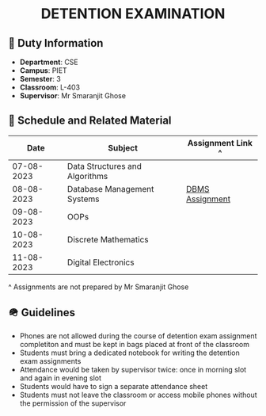 <h1 align = "center"> DETENTION EXAMINATION </h1>

## 📌 Duty Information

- **Department**: CSE 
- **Campus**: PIET
- **Semester**: 3
- **Classroom**: L-403
- **Supervisor**: Mr Smaranjit Ghose

## 📝 Schedule and Related Material

|Date| Subject | Assignment Link ^ |
|-----------|--------|---------------|
|07-08-2023 | Data Structures and Algorithms | |
|08-08-2023 | Database Management Systems | [DBMS Assignment](./DBMS%20Assignment.pdf)|
|09-08-2023 | OOPs | |
|10-08-2023 | Discrete Mathematics| |
|11-08-2023 | Digital Electronics | |

^ Assignments are not prepared by Mr Smaranjit Ghose

## 🪖 Guidelines

- Phones are not allowed during the course of detention exam assignment completiton and must be kept in bags placed at front of the classroom
- Students must bring a dedicated notebook for writing the detention exam assignments
- Attendance would be taken by supervisor twice: once in morning slot and again in evening slot
- Students would have to sign a separate attendance sheet
- Students must not leave the classroom or access mobile phones without the permission of the supervisor



